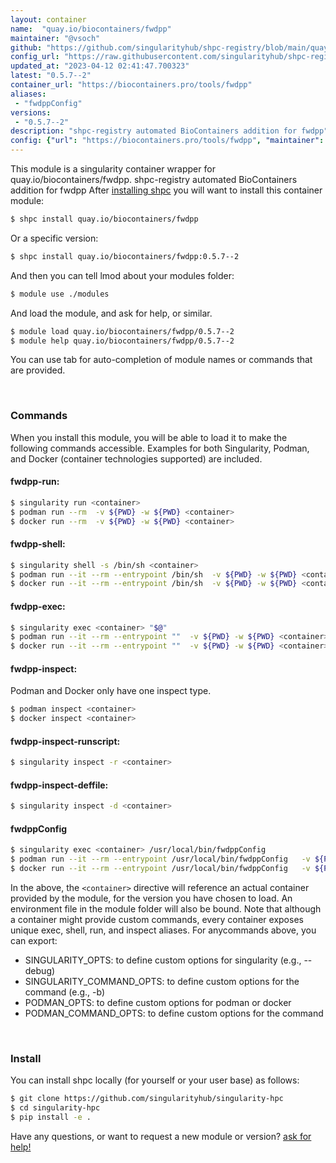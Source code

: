 ```yaml
---
layout: container
name:  "quay.io/biocontainers/fwdpp"
maintainer: "@vsoch"
github: "https://github.com/singularityhub/shpc-registry/blob/main/quay.io/biocontainers/fwdpp/container.yaml"
config_url: "https://raw.githubusercontent.com/singularityhub/shpc-registry/main/quay.io/biocontainers/fwdpp/container.yaml"
updated_at: "2023-04-12 02:41:47.700323"
latest: "0.5.7--2"
container_url: "https://biocontainers.pro/tools/fwdpp"
aliases:
 - "fwdppConfig"
versions:
 - "0.5.7--2"
description: "shpc-registry automated BioContainers addition for fwdpp"
config: {"url": "https://biocontainers.pro/tools/fwdpp", "maintainer": "@vsoch", "description": "shpc-registry automated BioContainers addition for fwdpp", "latest": {"0.5.7--2": "sha256:340ff385d06bf3e5e292c8554a4590ad50f383c38b3e2f408341caa6a0892455"}, "tags": {"0.5.7--2": "sha256:340ff385d06bf3e5e292c8554a4590ad50f383c38b3e2f408341caa6a0892455"}, "docker": "quay.io/biocontainers/fwdpp", "aliases": {"fwdppConfig": "/usr/local/bin/fwdppConfig"}}
---
```


This module is a singularity container wrapper for quay.io/biocontainers/fwdpp.
shpc-registry automated BioContainers addition for fwdpp
After [installing shpc](#install) you will want to install this container module:


```bash
$ shpc install quay.io/biocontainers/fwdpp
```

Or a specific version:

```bash
$ shpc install quay.io/biocontainers/fwdpp:0.5.7--2
```

And then you can tell lmod about your modules folder:

```bash
$ module use ./modules
```

And load the module, and ask for help, or similar.

```bash
$ module load quay.io/biocontainers/fwdpp/0.5.7--2
$ module help quay.io/biocontainers/fwdpp/0.5.7--2
```

You can use tab for auto-completion of module names or commands that are provided.

<br>

### Commands

When you install this module, you will be able to load it to make the following commands accessible.
Examples for both Singularity, Podman, and Docker (container technologies supported) are included.

#### fwdpp-run:

```bash
$ singularity run <container>
$ podman run --rm  -v ${PWD} -w ${PWD} <container>
$ docker run --rm  -v ${PWD} -w ${PWD} <container>
```

#### fwdpp-shell:

```bash
$ singularity shell -s /bin/sh <container>
$ podman run --it --rm --entrypoint /bin/sh  -v ${PWD} -w ${PWD} <container>
$ docker run --it --rm --entrypoint /bin/sh  -v ${PWD} -w ${PWD} <container>
```

#### fwdpp-exec:

```bash
$ singularity exec <container> "$@"
$ podman run --it --rm --entrypoint ""  -v ${PWD} -w ${PWD} <container> "$@"
$ docker run --it --rm --entrypoint ""  -v ${PWD} -w ${PWD} <container> "$@"
```

#### fwdpp-inspect:

Podman and Docker only have one inspect type.

```bash
$ podman inspect <container>
$ docker inspect <container>
```

#### fwdpp-inspect-runscript:

```bash
$ singularity inspect -r <container>
```

#### fwdpp-inspect-deffile:

```bash
$ singularity inspect -d <container>
```


#### fwdppConfig

```bash
$ singularity exec <container> /usr/local/bin/fwdppConfig
$ podman run --it --rm --entrypoint /usr/local/bin/fwdppConfig   -v ${PWD} -w ${PWD} <container> -c " $@"
$ docker run --it --rm --entrypoint /usr/local/bin/fwdppConfig   -v ${PWD} -w ${PWD} <container> -c " $@"
```



In the above, the `<container>` directive will reference an actual container provided
by the module, for the version you have chosen to load. An environment file in the
module folder will also be bound. Note that although a container
might provide custom commands, every container exposes unique exec, shell, run, and
inspect aliases. For anycommands above, you can export:

 - SINGULARITY_OPTS: to define custom options for singularity (e.g., --debug)
 - SINGULARITY_COMMAND_OPTS: to define custom options for the command (e.g., -b)
 - PODMAN_OPTS: to define custom options for podman or docker
 - PODMAN_COMMAND_OPTS: to define custom options for the command

<br>

### Install

You can install shpc locally (for yourself or your user base) as follows:

```bash
$ git clone https://github.com/singularityhub/singularity-hpc
$ cd singularity-hpc
$ pip install -e .
```

Have any questions, or want to request a new module or version? [ask for help!](https://github.com/singularityhub/singularity-hpc/issues)